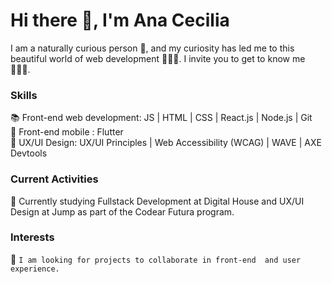 # Hi there 👋, I'm Ana Cecilia 

I am a naturally curious person 🔎, and my curiosity has led me to this beautiful world of web development 👩🏻‍💻. I invite you to get to know me 🙋🏻‍♀️.

### Skills                                                                                                                                                                                                                      
📚  Front-end web development: JS | HTML | CSS | React.js | Node.js | Git                                                                              
📱  Front-end mobile : Flutter                                                                                                                                             
🎨  UX/UI Design: UX/UI Principles | Web Accessibility (WCAG) | WAVE | AXE Devtools 
### Current Activities
🌱 Currently studying Fullstack Development at Digital House and UX/UI Design at Jump as part of the Codear Futura program.
### Interests
👀  `I am looking for projects to collaborate in front-end  and user experience.`


  

     
